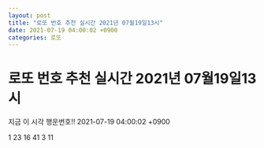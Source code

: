 ```yaml
---
layout: post
title: "로또 번호 추천 실시간 2021년 07월19일13시"
date: 2021-07-19 04:00:02 +0900
categories: 로또
---
```


# 로또 번호 추천 실시간 2021년 07월19일13시

지금 이 시각 행운번호!! 2021-07-19 04:00:02 +0900

 1  23  16  41  3  11 


